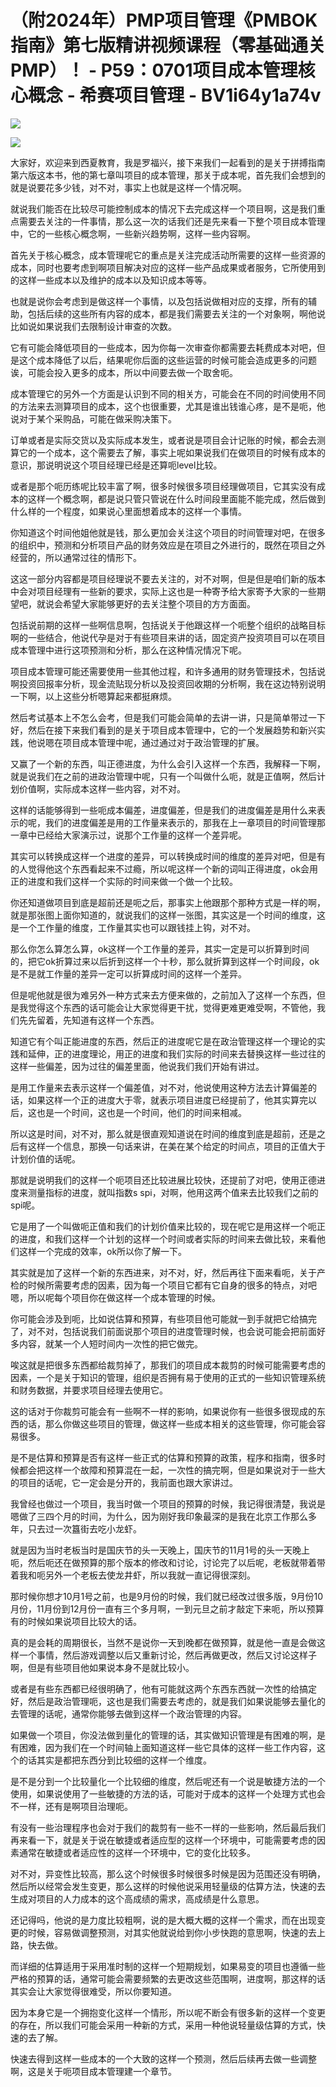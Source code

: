 # （附2024年）PMP项目管理《PMBOK指南》第七版精讲视频课程（零基础通关PMP）！ - P59：0701项目成本管理核心概念 - 希赛项目管理 - BV1i64y1a74v

![](img/aa023980585115fb8091d67f99e1922c_0.png)

![](img/aa023980585115fb8091d67f99e1922c_1.png)

大家好，欢迎来到西夏教育，我是罗福兴，接下来我们一起看到的是关于拼搏指南第六版这本书，他的第七章叫项目的成本管理，那关于成本呢，首先我们会想到的就是说要花多少钱，对不对，事实上也就是这样一个情况啊。

就说我们能否在比较尽可能控制成本的情况下去完成这样一个项目啊，这是我们重点需要去关注的一件事情，那么这一次的话我们还是先来看一下整个项目成本管理中，它的一些核心概念啊，一些新兴趋势啊，这样一些内容啊。

首先关于核心概念，成本管理呢它的重点是关注完成活动所需要的这样一些资源的成本，同时也要考虑到啊项目解决对应的这样一些产品成果或者服务，它所使用到的这样一些成本以及维护的成本以及知识成本等等。

也就是说你会考虑到是做这样一个事情，以及包括说做相对应的支撑，所有的辅助，包括后续的这些所有内容的成本，都是我们需要去关注的一个对象啊，啊他说比如说如果说我们去限制设计审查的次数。

它有可能会降低项目的一些成本，因为你每一次审查你都需要去耗费成本对吧，但是这个成本降低了以后，结果呢你后面的这些运营的时候可能会造成更多的问题诶，可能会投入更多的成本，所以中间要去做一个取舍呃。

成本管理它的另外一个方面是认识到不同的相关方，可能会在不同的时间使用不同的方法来去测算项目的成本，这个也很重要，尤其是谁出钱谁心疼，是不是呃，他说对于某个采购品，可能在做采购决策下。

订单或者是实际交货以及实际成本发生，或者说是项目会计记账的时候，都会去测算它的一个成本，这个需要去了解，事实上呢如果说我们在做项目的时候有成本的意识，那说明说这个项目经理已经是还算呃level比较。

或者是那个呃历练呢比较丰富了啊，很多时候很多项目经理做项目，它其实没有成本的这样一个概念啊，都是说只管只管说在什么时间段里面能不能完成，然后做到什么样的一个程度，如果说心里面想着成本的这样一个事情。

你知道这个时间他姐他就是钱，那么更加会关注这个项目的时间管理对吧，在很多的组织中，预测和分析项目产品的财务效应是在项目之外进行的，既然在项目之外经营的，所以通常过往的情形下。

这这一部分内容都是项目经理说不要去关注的，对不对啊，但是但是咱们新的版本中会对项目经理有一些新的要求，实际上这也是一种寄予给大家寄予大家的一些期望吧，就说会希望大家能够更好的去关注整个项目的方方面面。

包括说前期的这样一些啊信息啊，包括说关于他跟这样一个呃整个组织的战略目标啊的一些结合，他说代孕是对于有些项目来讲的话，固定资产投资项目可以在项目成本管理中进行这项预测和分析，那么在这种情况情况下呢。

项目成本管理可能还需要使用一些其他过程，和许多通用的财务管理技术，包括说啊投资回报率分析，现金流贴现分析以及投资回收期的分析啊，我在这边特别说明一下啊，以上这些分析嗯算起来都挺麻烦。

然后考试基本上不怎么会考，但是我们可能会简单的去讲一讲，只是简单带过一下好，然后在接下来我们看到的是关于项目成本管理中，它的一个发展趋势和新兴实践，他说嗯在项目成本管理中呢，通过通过对于政治管理的扩展。

又赢了一个新的东西，叫正德进度，为什么会引入这样一个东西，我解释一下啊，就是说我们在之前的进政治管理中呢，只有一个叫做什么呃，就是正值啊，然后计划价值啊，实际成本这样一些内容，对不对。

这样的话能够得到一些呃成本偏差，进度偏差，但是我们的进度偏差是用什么来表示的呢，我们的进度偏差是用的工作量来表示的，那我在上一章项目的时间管理那一章中已经给大家演示过，说那个工作量的这样一个差异呢。

其实可以转换成这样一个进度的差异，可以转换成时间的维度的差异对吧，但是有的人觉得他这个东西看起来不过瘾，所以呢这样一个新的词叫正得进度，ok会用正的进度和我们这样一个实际的时间来做一个做一个比较。

你还知道做项目到底是超前还是呃之后，那事实上他跟那个那种方式是一样的啊，就是那张图上面你知道的，就说我们的这样一张图，其实这是一个时间的维度，这是一个工作量的维度，工作量其实也可以跟钱挂上钩，对不对。

那么你怎么算怎么算，ok这样一个工作量的差异，其实一定是可以折算到时间的，把它ok折算过来以后折到这样一个十秒，那么就折算到这样一个时间段，ok是不是就工作量的差异一定可以折算成时间的这样一个差异。

但是呢他就是很为难另外一种方式来去方便来做的，之前加入了这样一个东西，但是我觉得这个东西的话可能会让大家觉得更干扰，觉得更难更难受啊，不管他，我们先先留着，先知道有这样一个东西。

知道它有个叫正能进度的东西，然后正的进度呢它是在政治管理这样一个理论的实践和延伸，正的进度理论，用正的进度和我们实际的时间来去替换这样一些过往的这样一些偏差，因为过往的偏差里面，他说我们我们开始有讲过。

是用工作量来去表示这样一个偏差值，对不对，他说使用这种方法去计算偏差的话，如果这样一个正的进度大于零，就表示项目进度已经提前了，他其实算完以后，这也是一个时间，这也是一个时间，他们的时间来相减。

所以这是时间，对不对，那么就是很直观知道说在时间的维度到底是超前，还是之后有这样一个信息，那换一句话来讲，在美在某个给定的时间点，项目的正值大于计划价值的话呢。

那就是说明我们的这样一个呃项目还比较进展比较快，还提前了对吧，使用正德进度来测量指标的进度，就叫指数s spi，对啊，他用这两个值来去比较我们之前的spi呢。

它是用了一个叫做呃正值和我们的计划价值来比较的，现在呢它是用这样一个呃正的进度，和我们这样一个计划的这样一个时间或者实际的时间来去做比较，来看他们这样一个完成的效率，ok所以你了解一下。

其实就是加了这样一个新的东西进来，对不对，好，然后再往下面来看呃，关于产检的时候所需要考虑的因素，因为每一个项目它都有它自身的很多的特点，对吧嗯，所以呢每个项目你在做这样一个成本管理的时候。

你可能会涉及到呃，比如说估算和预算，有些项目他可能就一到手就把它给搞完了，对不对，包括说我们前面说那个项目的进度管理时候，也会说可能会把前面好多内容，就某一个人短时间内一次性的把它做完。

唉这就是把很多东西都给裁剪掉了，那我们的项目成本裁剪的时候可能需要考虑的因素，一个是关于知识的管理，组织是否拥有易于使用的正式的一些知识管理系统和财务数据，并要求项目经理去使用它。

这的话对于你裁剪可能会有一些啊不一样的影响，如果说你有一些很多很现成的东西的话，那么你做这些项目的管理，做这样一些成本相关的这些管理，你可能会容易很多。

是不是估算和预算是否有这样一些正式的估算和预算的政策，程序和指南，很多时候都会把这样一个故障和预算混在一起，一次性的搞完啊，但是如果说对于一些大的项目的话呢，它一定会是分开的，我前面也跟大家讲过。

我曾经也做过一个项目，我当时做一个项目的预算的时候，我记得很清楚，我说是嗯做了三四个月的时间，为什么，因为刚好我印象最深的是我在北京工作那么多年，只去过一次簋街去吃小龙虾。

就是因为当时老板当时是国庆节的头一天晚上，国庆节的11月1号的头一天晚上呃，然后呃还在做预算的那个版本的修改和讨论，讨论完了以后呢，老板就带着带着我和呃另外一个老板去使龙井虾，所以我就一直记得很深刻。

那时候你想才10月1号之前，也是9月份的时候，我们就已经改过很多版，9月份10月份，11月份到12月份一直有三个多月啊，一到元旦之前才敲定下来呃，所以预算有的时候如果说项目比较大的话。

真的是会耗的周期很长，当然不是说你一天到晚都在做预算，就是他一直是会做这样一个事情，然后游戏调整以后又重新讨论，然后再做更改，然后又讨论这样子啊，但是有些项目他如果说本身不是就比较小。

或者是有些东西都已经很明确了，他有可能就这两个东西东西就一次性的给搞定好，然后是政治管理呃，这也是我们需要去考虑的，就是我们如果说能够去量化的去管理的话呢，通常你能够去做到这样一个政治管理的内容。

如果做一个项目，你没法做到量化的管理的话，其实做知识管理是有困难的啊，是有困难，因为我们在一个时间轴上面知道这样一些它具体的这样一些工作内容，这个的话其实是都把东西分到比较细的这样一个维度。

是不是分到一个比较量化一个比较细的维度，然后呢还有一个说是敏捷方法的一个使用，如果说使用了一些敏捷的方法的话，可能对于成本的这样一个处理方式也会不一样，还有是啊项目治理呃。

有没有一些治理程序也会对于我们的裁剪有一些不一样的一些影响，然后最后我们再来看一下，就是关于说在敏捷或者适应型的这样一个环境中，可能需要考虑的因素通常在敏捷或者适应性的这样一个环境中，它的变化比较多。

对不对，异变性比较高，那么这个时候很多时候很多时候是因为范围还没有明确，然后所以经常会发生变更，那么这样的时候他说采用轻量级的估算方法，快速的去生成对项目的人力成本的这个高成绩的需求，高成绩是什么意思。

还记得吗，他说的是力度比较粗啊，说的是大概大概的这样一个需求，而在出现变更的时候，容易做调整预测，对其实他就说给到你小步快跑的意思啊，快速的去上路，快去做。

而详细的估算适用于采用准时制的这样一个短期规划，如果易变的项目也遵循一些严格的预算的话，通常可能会需要频繁的去更改这些范围啊，进度啊，那这样的话其实会让大家觉得很难受，所以你要知道。

因为本身它是一个拥抱变化这样一个情形，所以呢不断会有很多新的这样一个变更的存在，所以我们可能会采用一种新的方式，采用一种他说轻量级估算的方式，快速的去了解。

快速去得到这样一些成本的一个大致的这样一个预测，然后后续再去做一些调整啊，这是关于呃项目成本管理建一个章节。

